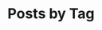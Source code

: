 ---
title: "Posts by Tag"
permalink: /tags/
layout: tags
author_profile: true

header:
  overlay_color: "#000"
  overlay_filter: "0.5"
  overlay_image: /assets/images/banner.jpg
---